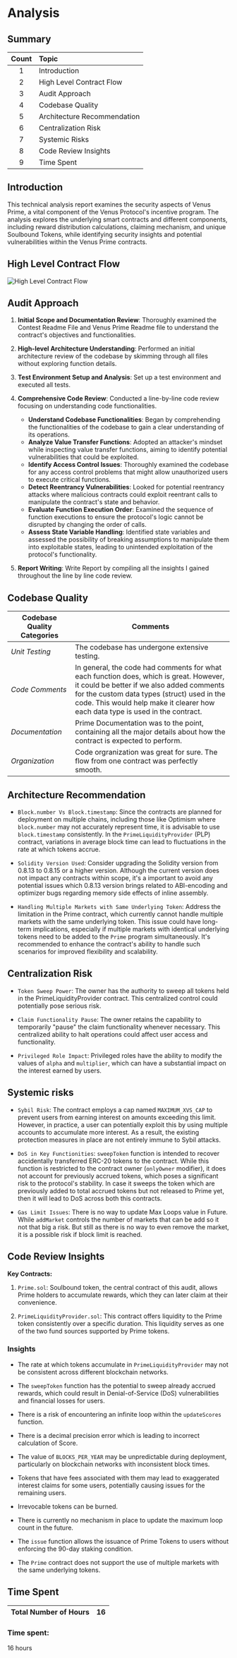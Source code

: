 # Analysis

## Summary

| Count | Topic | 
|:--:|:-------|
| 1 | Introduction |  
| 2 | High Level Contract Flow |  
| 3 | Audit Approach |  
| 4 | Codebase Quality |   
| 5 | Architecture Recommendation |  
| 6 | Centralization Risk |
| 7 | Systemic Risks |
| 8 | Code Review Insights |
| 9 | Time Spent |

## Introduction

This technical analysis report examines the security aspects of Venus Prime, a vital component of the Venus Protocol's incentive program. The analysis explores the underlying smart contracts and different components, including reward distribution calculations, claiming mechanism, and unique Soulbound Tokens, while identifying security insights and potential vulnerabilities within the Venus Prime contracts.

## High Level Contract Flow

![High Level Contract Flow](https://res.cloudinary.com/davyfibzy/image/upload/v1696261747/nzz6hhgqd3edr6l3fslz.png)

## Audit Approach

1. **Initial Scope and Documentation Review**: Thoroughly examined the Contest Readme File and Venus Prime Readme file to understand the contract's objectives and functionalities.
2. **High-level Architecture Understanding**: Performed an initial architecture review of the codebase by skimming through all files without exploring function details.
3. **Test Environment Setup and Analysis**: Set up a test environment and executed all tests.
4. **Comprehensive Code Review**: Conducted a line-by-line code review focusing on understanding code functionalities. 
    * **Understand Codebase Functionalities**: Began by comprehending the functionalities of the codebase to gain a clear understanding of its operations.
    * **Analyze Value Transfer Functions**: Adopted an attacker's mindset while inspecting value transfer functions, aiming to identify potential vulnerabilities that could be exploited.
    * **Identify Access Control Issues**: Thoroughly examined the codebase for any access control problems that might allow unauthorized users to execute critical functions.
    * **Detect Reentrancy Vulnerabilities**: Looked for potential reentrancy attacks where malicious contracts could exploit reentrant calls to manipulate the contract's state and behavior.
    * **Evaluate Function Execution Order**: Examined the sequence of function executions to ensure the protocol's logic cannot be disrupted by changing the order of calls.
    * **Assess State Variable Handling**: Identified state variables and assessed the possibility of breaking assumptions to manipulate them into exploitable states, leading to unintended exploitation of the protocol's functionality.

5. **Report Writing**: Write Report by compiling all the insights I gained throughout the line by line code review.


## Codebase Quality

| Codebase Quality Categories  | Comments |
| --- | --- |
| *Unit Testing*  | The codebase has undergone extensive testing. |
| *Code Comments*  | In general, the code had comments for what each function does, which is great. However, it could be better if we also added comments for the custom data types (struct) used in the code. This would help make it clearer how each data type is used in the contract. |
| *Documentation* | Prime Documentation was to the point, containing all the major details about how the contract is expected to perform. |
| *Organization* | Code orgranization was great for sure. The flow from one contract was perfectly smooth. |

## Architecture Recommendation

* `Block.number Vs Block.timestamp`: Since the contracts are planned for deployment on multiple chains, including those like Optimism where `block.number` may not accurately represent time, it is advisable to use `block.timestamp` consistently. In the `PrimeLiquidityProvider` (PLP) contract, variations in average block time can lead to fluctuations in the rate at which tokens accrue.

* `Solidity Version Used`: Consider upgrading the Solidity version from 0.8.13 to 0.8.15 or a higher version. Although the current version does not impact any contracts within scope, it's a important to avoid any potential issues which 0.8.13 version brings related to ABI-encoding and optimizer bugs regarding memory side effects of inline assembly.

* `Handling Multiple Markets with Same Underlying Token`: Address the limitation in the Prime contract, which currently cannot handle multiple markets with the same underlying token. This issue could have long-term implications, especially if multiple markets with identical underlying tokens need to be added to the `Prime` program simultaneously. It's recommended to enhance the contract's ability to handle such scenarios for improved flexibility and scalability.

## Centralization Risk

* `Token Sweep Power`: The owner has the authority to sweep all tokens held in the PrimeLiquidityProvider contract. This centralized control could potentially pose serious risk.

* `Claim Functionality Pause`: The owner retains the capability to temporarily "pause" the claim functionality whenever necessary. This centralized ability to halt operations could affect user access and functionality.

* `Privileged Role Impact`: Privileged roles have the ability to modify the values of `alpha` and `multiplier`, which can have a substantial impact on the interest earned by users.

## Systemic risks

* `Sybil Risk`: The contract employs a cap named `MAXIMUM_XVS_CAP` to prevent users from earning interest on amounts exceeding this limit. However, in practice, a user can potentially exploit this by using multiple accounts to accumulate more interest. As a result, the existing protection measures in place are not entirely immune to Sybil attacks.

* `DoS in Key Functionities`: `sweepToken` function is intended to recover accidentally transferred ERC-20 tokens to the contract. While this function is restricted to the contract owner (`onlyOwner` modifier), it does not account for previously accrued tokens, which poses a significant risk to the protocol's stability. In case it sweeps the token which are previously added to total accrued tokens but not released to Prime yet, then it will lead to DoS across both this contracts.

* `Gas Limit Issues`: There is no way to update Max Loops value in Future. While `addMarket` controls the number of markets that can be add so it not that big a risk. But still as there is no way to even remove the market, it is a possible risk if block limit is reached.

## Code Review Insights

**Key Contracts:**

1. `Prime.sol`: Soulbound token, the central contract of this audit, allows Prime holders to accumulate rewards, which they can later claim at their convenience.

2. `PrimeLiquidityProvider.sol`: This contract offers liquidity to the Prime token consistently over a specific duration. This liquidity serves as one of the two fund sources supported by Prime tokens.

### Insights

* The rate at which tokens accumulate in `PrimeLiquidityProvider` may not be consistent across different blockchain networks.

* The `sweepToken` function has the potential to sweep already accrued rewards, which could result in Denial-of-Service (DoS) vulnerabilities and financial losses for users.

* There is a risk of encountering an infinite loop within the `updateScores` function.

* There is a decimal precision error which is leading to incorrect calculation of Score.

* The value of `BLOCKS_PER_YEAR` may be unpredictable during deployment, particularly on blockchain networks with inconsistent block times.

* Tokens that have fees associated with them may lead to exaggerated interest claims for some users, potentially causing issues for the remaining users.

* Irrevocable tokens can be burned.

* There is currently no mechanism in place to update the maximum loop count in the future.

* The `issue` function allows the issuance of Prime Tokens to users without enforcing the 90-day staking condition.

* The `Prime` contract does not support the use of multiple markets with the same underlying tokens.

## Time Spent

| Total Number of Hours | 16 |
|:--:|:--:|




### Time spent:
16 hours
